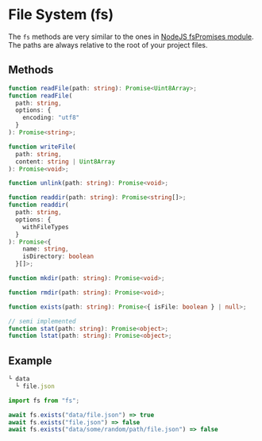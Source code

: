 # File System (fs)

The `fs` methods are very similar to the ones in [NodeJS fsPromises module](https://nodejs.org/api/fs.html). The paths are always relative to the root of your project files.

## Methods

```typescript
function readFile(path: string): Promise<Uint8Array>;
function readFile(
  path: string,
  options: {
    encoding: "utf8"
  }
): Promise<string>;

function writeFile(
  path: string,
  content: string | Uint8Array
): Promise<void>;

function unlink(path: string): Promise<void>;

function readdir(path: string): Promise<string[]>;
function readdir(
  path: string,
  options: {
    withFileTypes
  }
): Promise<{
    name: string,
    isDirectory: boolean
  }[]>;

function mkdir(path: string): Promise<void>;

function rmdir(path: string): Promise<void>;

function exists(path: string): Promise<{ isFile: boolean } | null>;

// semi implemented
function stat(path: string): Promise<object>;
function lstat(path: string): Promise<object>;
```

## Example

```javascript
└ data
  └ file.json
```

```javascript
import fs from "fs";

await fs.exists("data/file.json") => true
await fs.exists("file.json") => false
await fs.exists("data/some/random/path/file.json") => false
```
